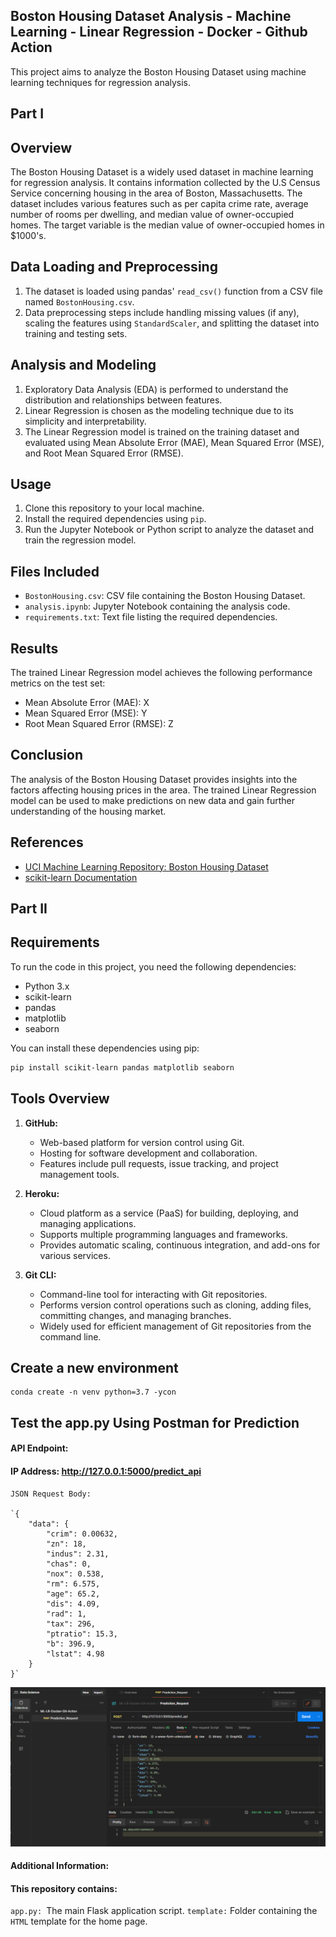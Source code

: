 ## Boston Housing Dataset Analysis - Machine Learning - Linear Regression - Docker - Github Action

This project aims to analyze the Boston Housing Dataset using machine learning techniques for regression analysis.

## Part I

## Overview

The Boston Housing Dataset is a widely used dataset in machine learning for regression analysis. It contains information collected by the U.S Census Service concerning housing in the area of Boston, Massachusetts. The dataset includes various features such as per capita crime rate, average number of rooms per dwelling, and median value of owner-occupied homes. The target variable is the median value of owner-occupied homes in $1000's.

## Data Loading and Preprocessing

1. The dataset is loaded using pandas' `read_csv()` function from a CSV file named `BostonHousing.csv`.
2. Data preprocessing steps include handling missing values (if any), scaling the features using `StandardScaler`, and splitting the dataset into training and testing sets.

## Analysis and Modeling

1. Exploratory Data Analysis (EDA) is performed to understand the distribution and relationships between features.
2. Linear Regression is chosen as the modeling technique due to its simplicity and interpretability.
3. The Linear Regression model is trained on the training dataset and evaluated using Mean Absolute Error (MAE), Mean Squared Error (MSE), and Root Mean Squared Error (RMSE).

## Usage

1. Clone this repository to your local machine.
2. Install the required dependencies using `pip`.
3. Run the Jupyter Notebook or Python script to analyze the dataset and train the regression model.

## Files Included

- `BostonHousing.csv`: CSV file containing the Boston Housing Dataset.
- `analysis.ipynb`: Jupyter Notebook containing the analysis code.
- `requirements.txt`: Text file listing the required dependencies.

## Results

The trained Linear Regression model achieves the following performance metrics on the test set:

- Mean Absolute Error (MAE): X
- Mean Squared Error (MSE): Y
- Root Mean Squared Error (RMSE): Z

## Conclusion

The analysis of the Boston Housing Dataset provides insights into the factors affecting housing prices in the area. The trained Linear Regression model can be used to make predictions on new data and gain further understanding of the housing market.

## References

- [UCI Machine Learning Repository: Boston Housing Dataset](https://archive.ics.uci.edu/ml/machine-learning-databases/housing/)
- [scikit-learn Documentation](https://scikit-learn.org/stable/documentation.html)

## Part II

## Requirements

To run the code in this project, you need the following dependencies:

- Python 3.x
- scikit-learn
- pandas
- matplotlib
- seaborn

You can install these dependencies using pip:

```bash
pip install scikit-learn pandas matplotlib seaborn
```

## Tools Overview

1. **GitHub:**

   - Web-based platform for version control using Git.
   - Hosting for software development and collaboration.
   - Features include pull requests, issue tracking, and project management tools.

2. **Heroku:**

   - Cloud platform as a service (PaaS) for building, deploying, and managing applications.
   - Supports multiple programming languages and frameworks.
   - Provides automatic scaling, continuous integration, and add-ons for various services.

3. **Git CLI:**
   - Command-line tool for interacting with Git repositories.
   - Performs version control operations such as cloning, adding files, committing changes, and managing branches.
   - Widely used for efficient management of Git repositories from the command line.

## Create a new environment

```
conda create -n venv python=3.7 -ycon
```

## Test the app.py Using Postman for Prediction

#### API Endpoint:

#### IP Address: http://127.0.0.1:5000/predict_api

```
JSON Request Body:

`{
    "data": {
        "crim": 0.00632,
        "zn": 18,
        "indus": 2.31,
        "chas": 0,
        "nox": 0.538,
        "rm": 6.575,
        "age": 65.2,
        "dis": 4.09,
        "rad": 1,
        "tax": 296,
        "ptratio": 15.3,
        "b": 396.9,
        "lstat": 4.98
    }
}`
```

![alt text](image.png)

#### Additional Information:

#### This repository contains:

`app.py: `The main Flask application script.
`template:` Folder containing the `HTML` template for the home page.
